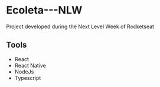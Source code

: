 # Ecoleta---NLW
Project developed during the Next Level Week of Rocketseat

## Tools
- React
- React Native
- NodeJs
- Typescript
  
  
 
